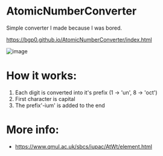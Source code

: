 # AtomicNumberConverter
Simple converter I made because I was bored.
 
https://bgp0.github.io/AtomicNumberConverter/index.html

![image](https://user-images.githubusercontent.com/59474088/126077524-f2cc77d2-c172-4227-89f7-db5ae546babc.png)


# How it works:
1. Each digit is converted into it's prefix (1 -> 'un', 8 -> 'oct')
2. First character is capital
3. The prefix'-ium' is added to the end

# More info:
- https://www.qmul.ac.uk/sbcs/iupac/AtWt/element.html
